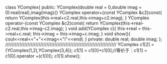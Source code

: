 class YComplex{
public:
	YComplex(double real = 0,double imag = 0):real(real),imag(imag){}
	YComplex operator+(const YComplex &c2)const{
		return YComplex(this->real+c2.real,this->imag+c2.imag);
	}
	YComplex operator-(const YComplex &c2)const{
		return YComplex(this->real-c2.real,this->imag-c2.imag);
	}
	void add(YComplex c){
		this->real = this->real+c.real;
		this->imag = this->imag+c.imag;
	}
	void show(){
		cout<<real<<"+"<<imag<<"i"<<endl;
	}
private:
	double real;
	double imag;
};
//////////////////////////////////////////////////////////////////////
	YComplex c1[2] = {YComplex(1,2),YComplex(3,4)};
	c1[1] = c1[0]+c1[0];//等价于：c1[1] = c1[0].operator +(c1[0]);
	c1[1].show();
	

